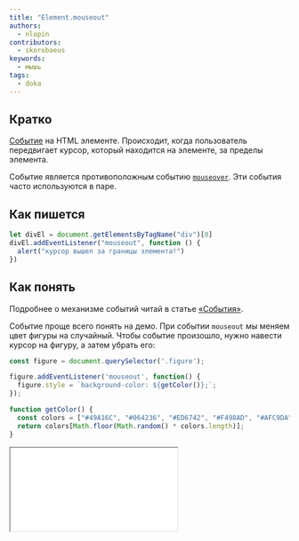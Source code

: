 ```yaml
---
title: "Element.mouseout"
authors:
  - nlopin
contributors:
  - skorobaeus
keywords:
  - мышь
tags:
  - doka
---
```


## Кратко

[Событие](/js/events/) на HTML элементе. Происходит, когда пользователь передвигает курсор, который находится на элементе, за пределы элемента.

Событие является противоположным событию [`mouseover`](/js/element-mouseover/). Эти события часто используются в паре.

## Как пишется

```js
let divEl = document.getElementsByTagName("div")[0]
divEl.addEventListener("mouseout", function () {
  alert("курсор вышел за границы элемента!")
})
```

## Как понять

Подробнее о механизме событий читай в статье [«События»](/js/events/).

Событие проще всего понять на демо. При событии `mouseout` мы меняем цвет фигуры на случайный. Чтобы событие произошло, нужно навести курсор на фигуру, а затем убрать его:

```js
const figure = document.querySelector('.figure');

figure.addEventListener('mouseout', function() {
  figure.style = `background-color: ${getColor()};`;
});

function getColor() {
  const colors = ["#49A16C", "#064236", "#ED6742", "#F498AD", "#AFC9DA", "#FFD829", "#282A2E", "#979797", "#E6E6E6", "#FFFFFF"];
  return colors[Math.floor(Math.random() * colors.length)];
}
```

<iframe title="Смена цвета при событии mouseout" src="demos/index.html"></iframe>
